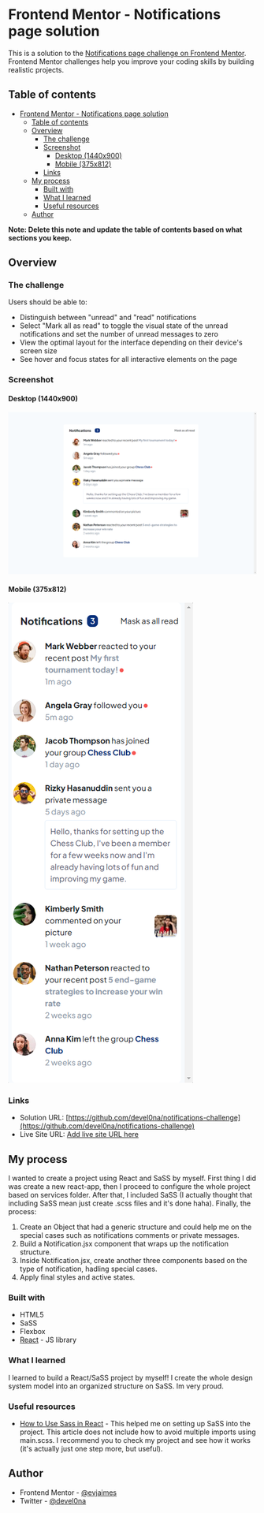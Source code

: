 # Frontend Mentor - Notifications page solution

This is a solution to the [Notifications page challenge on Frontend Mentor](https://www.frontendmentor.io/challenges/notifications-page-DqK5QAmKbC). Frontend Mentor challenges help you improve your coding skills by building realistic projects. 

## Table of contents

- [Frontend Mentor - Notifications page solution](#frontend-mentor---notifications-page-solution)
  - [Table of contents](#table-of-contents)
  - [Overview](#overview)
    - [The challenge](#the-challenge)
    - [Screenshot](#screenshot)
      - [Desktop (1440x900)](#desktop-1440x900)
      - [Mobile (375x812)](#mobile-375x812)
    - [Links](#links)
  - [My process](#my-process)
    - [Built with](#built-with)
    - [What I learned](#what-i-learned)
    - [Useful resources](#useful-resources)
  - [Author](#author)

**Note: Delete this note and update the table of contents based on what sections you keep.**

## Overview

### The challenge

Users should be able to:

- Distinguish between "unread" and "read" notifications
- Select "Mark all as read" to toggle the visual state of the unread notifications and set the number of unread messages to zero
- View the optimal layout for the interface depending on their device's screen size
- See hover and focus states for all interactive elements on the page

### Screenshot

#### Desktop (1440x900) 
![](./public/Laptop-1-1440x900.png)

#### Mobile (375x812) 
![](./public/iPhone-XS-X-375x812.png)



### Links

- Solution URL: [https://github.com/devel0na/notifications-challenge](https://github.com/devel0na/notifications-challenge)
- Live Site URL: [Add live site URL here](https://your-live-site-url.com)

## My process

I wanted to create a project using React and SaSS by myself. First thing I did was create a new react-app, then I proceed to configure the whole project based on services folder. After that, I included SaSS (I actually thought that including SaSS mean just create .scss files and it's done haha). Finally, the process:

1. Create an Object that had a generic structure and could help me on the special cases such as notifications comments or private messages.
2. Build a Notification.jsx component that wraps up the notification structure.
3. Inside Notification.jsx, create another three components based on the type of notification, hadling special cases.
4. Apply final styles and active states.
### Built with

- HTML5
- SaSS
- Flexbox
- [React](https://reactjs.org/) - JS library


### What I learned

I learned to build a React/SaSS project by myself! I create the whole design system model into an organized structure on SaSS. Im very proud.



### Useful resources

- [How to Use Sass in React](https://www.makeuseof.com/react-sass-how-use/) - This helped me on setting up SaSS into the project. This article does not include how to avoid multiple imports using main.scss. I recommend you to check my project and see how it works (it's actually just one step more, but useful).

## Author


- Frontend Mentor - [@evjaimes](https://www.frontendmentor.io/profile/evjaimes)
- Twitter - [@devel0na](https://www.twitter.com/devel0na)

